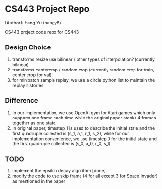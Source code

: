 # CS443 Project Repo

[Author]: Hang Yu (hangy6)

CS443 project code repo for CS443

## Design Choice
1. transforms resize use bilinear / other types of interpolation? (currently bilinear)
2. transforms centercrop / random crop (currently random crop for train, center crop for val)
3. for minibatch sample replay, we use a circle python list to maintain the replay histories

## Difference
1. In our implementation, we use OpenAI gym for Atari games which only supports one frame each time while the original paper stacks 4 frames together as one state.
2. In original paper, timestep 1 is used to describe the initial state and the first quadruple collected is (s_1, a_1, r_1, s_2), while for our implementation convenience, we use timestep 0 for the initial state and the first quadruple collected is (s_0, a_0, r_0, s_1).


## TODO
1. implement the epsilon decay algorithm [done]
2. modify the code to use skip frame (4 for all except 3 for Space Invader) as mentioned in the paper